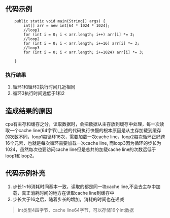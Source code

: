 ## 代码示例
```code
    public static void main(String[] args) {
        int[] arr = new int[64 * 1024 * 1024];
        //loop1
        for (int i = 0; i < arr.length; i++) arr[i] *= 3;
        //loop2
        for (int i = 0; i < arr.length; i+=16) arr[i] *= 3;
        //loop3
        for (int i = 0; i < arr.length; i+=1024) arr[i] *= 3;

    }
```
### 执行结果
1. 循环1和循环2执行时间几近相同
2. 循环3执行时间远低于1和2
## 造成结果的原因
cpu有主存和缓存之分，读取数据时，会把数据从主存放到缓存中处理，每一次读取一个cache line(64字节),上述的代码执行快慢的根本原因是从主存加载到缓存的次数不同，loop1每循环16次，需要加载一次cache line，loop2每次循环正好跨16个元素，也就是每次循环需要加载一次cache line, 而loop3因为循环的步长为1024，虽然每次也要访问cache line但是总共的加载cache line的次数远低于loop1和loop2。
## 代码示例补充
1. 步长1~16消耗时间基本一致，读取的都是同一块cache line,不会去主存中加载，真正消耗时间的地方在读取cache line到缓存中
2. 步长大于16之后，随着步长的增加，消耗的时间也在递减
> int类型4四字节，cache line64字节，可以存储16个int数据



